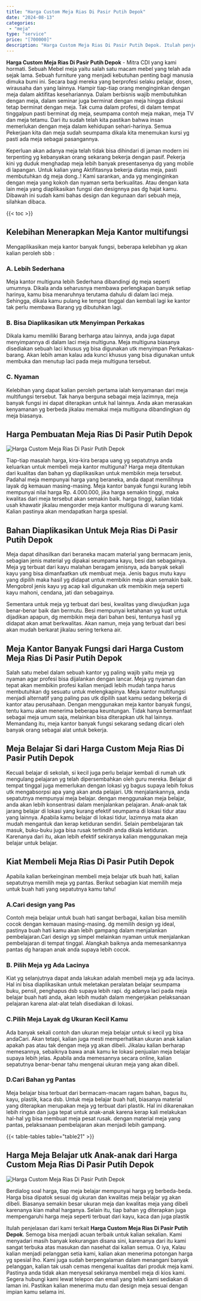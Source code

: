 ```yaml
---
title: "Harga Custom Meja Rias Di Pasir Putih Depok"
date: "2024-08-13"
categories:
 - "meja"
type: "service"
price: "[700000]"
description: "Harga Custom Meja Rias Di Pasir Putih Depok. Itulah penjelasan dari kami terkait **Harga Custom Meja Rias Di Pasir Putih Depok**. Semoga bisa menjadi acuan t..."
---
```


**Harga Custom Meja Rias Di Pasir Putih Depok** - Mitra CDI yang kami hormati. Sebuah Mebel meja yaitu salah satu macam mebel yang telah ada sejak lama. Sebuah furniture yang menjadi kebutuhan penting bagi manusia dimuka bumi ini. Secara bagi mereka yang berprofesi selaku pelajar, dosen, wirausaha dan yang lainnya. Hampir tiap-tiap orang menginginkan dengan meja dalam aktifitas kesehariannya. Dalam berbisnis wajib membutuhkan dengan meja, dalam seminar juga berminat dengan meja hingga diskusi tetap berminat dengan meja. Tak cuma dalam profesi, di dalam tempat tinggalpun pasti berminat dg meja, seumpama contoh meja makan, meja TV dan meja tetamu. Dari itu sudah telah kita pastikan bahwa insan memerlukan dengan meja dalam kehidupan sehari-harinya. Semua Pekerjaan kita dan meja sudah seumpama dikala kita menemukan kursi yg pasti ada meja sebagai pasangannya.

Keperluan akan adanya meja telah tidak bisa dihindari di jaman modern ini terpenting yg kebanyakan orang sekarang bekerja dengan pasif. Pekerja kini yg duduk menghadap meja lebih banyak presentasenya dg yang mobile di lapangan. Untuk kalian yang Aktifitasnya bekerja diatas meja, pasti membutuhkan dg meja dong..! Kami sarankan, anda yg menginginkan dengan meja yang kokoh dan nyaman serta berkualitas. Atau dengan kata lain meja yang diaplikasikan fungsi dan designnya pas dg hajat kamu. Dibawah ini sudah kami bahas design dan kegunaan dari sebuah meja, silahkan dibaca.

{{< toc >}}

## Kelebihan Menerapkan Meja Kantor multifungsi

Mengaplikasikan meja kantor banyak fungsi, beberapa kelebihan yg akan kalian peroleh sbb :

### A. Lebih Sederhana

Meja kantor multiguna lebih Sederhana dibandingi dg meja seperti umumnya. Dikala anda seharusnya membawa perlengkapan banyak setiap harinya, kamu bisa menaruhnya terutama dahulu di dalam laci meja. Sehingga, dikala kamu pulang ke tempat tinggal dan kembali lagi ke kantor tak perlu membawa Barang yg dibutuhkan lagi.

### B. Bisa Diaplikasikan utk Menyimpan Perkakas

Dikala kamu memiliki Barang berharga atau lainnya, anda juga dapat menyimpannya di dalam laci meja multiguna. Meja multiguna biasanya disediakan sebuah laci khusus yg bisa digunakan utk menyimpan Perkakas-barang. Akan lebih aman kalau ada kunci khusus yang bisa digunakan untuk membuka dan menutup laci pada meja multiguna tersebut.

### C. Nyaman

Kelebihan yang dapat kalian peroleh pertama ialah kenyamanan dari meja multifungsi tersebut. Tak hanya berguna sebagai meja lazimnya, meja banyak fungsi ini dapat diterapkan untuk hal lainnya. Anda akan merasakan kenyamanan yg berbeda jikalau memakai meja multiguna dibandingkan dg meja biasanya.

## Harga Pembuatan Meja Rias Di Pasir Putih Depok

![Harga Custom Meja Rias Di Pasir Putih Depok](/images/meja/meja-dewasa-001.jpg)

Tiap-tiap masalah harga, kira-kira berapa uang yg sepatutnya anda keluarkan untuk membeli meja kantor multiguna? Harga meja ditentukan dari kualitas dan bahan yg diaplikasikan untuk membikin meja tersebut. Padahal meja mempunyai harga yang beraneka, anda dapat memilihnya layak dg kemauan masing-masing. Meja kantor banyak fungsi kurang lebih mempunyai nilai harga Rp. 4.000.000, jika harga semakin tinggi, maka kwalitas dari meja tersebut akan semakin baik. harga tinggi, kalian tidak usah khawatir jikalau mengorder meja kantor multiguna di warung kami. Kalian pastinya akan mendapatkan harga spesial.

## Bahan Diaplikasikan Untuk Meja Rias Di Pasir Putih Depok

Meja dapat dihasilkan dari beraneka macam material yang bermacam jenis, sebagian jenis material yg dipakai seumpama kayu, besi dan sebagainya. Meja yg terbuat dari kayu malahan beragam jenisnya, ada banyak sekali kayu yang bisa dimanfaatkan utk membuat meja. Jenis bagus mutu kayu yang dipilih maka hasil yg didapat untuk membikin meja akan semakin baik. Mengobrol jenis kayu yg acap kali digunakan utk membikin meja seperti kayu mahoni, cendana, jati dan sebagainya.

Sementara untuk meja yg terbuat dari besi, kwalitas yang diwujudkan juga benar-benar baik dan bermutu. Besi mempunyai ketahanan yg kuat untuk dijadikan apapun, dg membikin meja dari bahan besi, tentunya hasil yg didapat akan amat berkwalitas. Akan namun, meja yang terbuat dari besi akan mudah berkarat jikalau sering terkena air.

## Meja Kantor Banyak Fungsi dari Harga Custom Meja Rias Di Pasir Putih Depok

Salah satu mebel dalam sebuah kantor yg paling wajib yaitu meja yg nyaman agar profesi bisa dijalankan dengan lancar. Meja yg nyaman dan tepat akan membikin profesi kalian menjadi lebih mudah tanpa harus membutuhkan dg sesuatu untuk melengkapinya. Meja kantor multifungsi menjadi alternatif yang paling pas utk dipilih saat kamu sedang bekerja di kantor atau perusahaan. Dengan menggunakan meja kantor banyak fungsi, tentu kamu akan menerima beberapa keuntungan. Tidak hanya bermanfaat sebagai meja umum saja, melainkan bisa diterapkan utk hal lainnya. Memandang itu, meja kantor banyak fungsi sekarang sedang dicari oleh banyak orang sebagai alat untuk bekerja.

## Meja Belajar Si dari Harga Custom Meja Rias Di Pasir Putih Depok

Kecuali belajar di sekolah, si kecil juga perlu belajar kembali di rumah utk mengulang pelajaran yg telah dipersembahkan oleh guru mereka. Belajar di tempat tinggal juga memerlukan dengan lokasi yg bagus supaya lebih fokus utk mengabsorpsi apa yang akan anda pelajari. Utk menjalankannya, anda sepatutnya mempunyai meja belajar. dengan menggunakan meja belajar, anda akan lebih konsentrasi dalam menjalankan pelajaran. Anak-anak tak jarang belajar di lokasi yang kurang efektif seumpama di lokasi tidur atau yang lainnya. Apabila kamu belajar di lokasi tidur, lazimnya mata akan mudah mengantuk dan kerap ketiduran sendiri. Selain pembelajaran tak masuk, buku-buku juga bisa rusak tertindih anda dikala ketiduran. Karenanya dari itu, akan lebih efektif sekiranya kalian menggunakan meja belajar untuk belajar.

## Kiat Membeli Meja Rias Di Pasir Putih Depok

Apabila kalian berkeinginan membeli meja belajar utk buah hati, kalian sepatutnya memilih meja yg pantas. Berikut sebagian kiat memilih meja untuk buah hati yang sepatutnya kamu tahu!

### A.Cari design yang Pas

Contoh meja belajar untuk buah hati sangat berbagai, kalian bisa memilih cocok dengan kemauan masing-masing. dg memilih design yg ideal, pastinya buah hati kamu akan lebih gampang dalam menjalankan pembelajaran.Cari design yg simpel melainkan nyaman untuk menjalankan pembelajaran di tempat tinggal. Alangkah baiknya anda memesankannya pantas dg harapan anak anda supaya lebih cocok.

### B. Pilih Meja yg Ada Lacinya

Kiat yg selanjutnya dapat anda lakukan adalah membeli meja yg ada lacinya. Hal ini bisa diaplikasikan untuk meletakan peralatan belajar seumpama buku, pensil, penghapus dsb supaya lebih rapi. dg adanya laci pada meja belajar buah hati anda, akan lebih mudah dalam mengerjakan pelaksanaan pelajaran karena alat-alat telah disediakan di lokasi.

### C.Pilih Meja Layak dg Ukuran Kecil Kamu

Ada banyak sekali contoh dan ukuran meja belajar untuk si kecil yg bisa andaCari. Akan tetapi, kalian juga mesti memperhatikan ukuran anak kalian apakah pas atau tak dengan meja yg akan dibeli. Jikalau kalian berharap memesannya, sebaiknya bawa anak kamu ke lokasi penjualan meja belajar supaya lebih jelas. Apabila anda memesannya secara online, kalian sepatutnya benar-benar tahu mengenai ukuran meja yang akan dibeli.

### D.Cari Bahan yg Pantas

Meja belajar bisa terbuat dari bermacam-macam ragam bahan, bagus itu, kayu, plastik, kaca dsb. Untuk meja belajar buah hati, biasanya material yang diterapkan merupakan meja yg terbuat dari plastik. Hal ini dikarenakan lebih ringan dan juga tepat untuk anak-anak karena kerap kali melakukan hal-hal yg bisa membuat meja pesat rusak. dengan material meja yang pantas, pelaksanaan pembelajaran akan menjadi lebih gampang.

{{< table-tables table="table21" >}}

## Harga Meja Belajar utk Anak-anak dari Harga Custom Meja Rias Di Pasir Putih Depok

![Harga Custom Meja Rias Di Pasir Putih Depok](/images/meja/meja-anak-008.jpg)

Berdialog soal harga, tiap meja belajar mempunyai harga yg berbeda-beda. Harga bisa dipatok sesuai dg ukuran dan kwalitas meja belajar yg akan dibeli. Biasanya semakin besar ukuran meja dan kwalitas meja yang dibeli karenanya kian mahal harganya. Selain itu, tiap bahan yg diterapkan juga mempengaruhi harga meja seperti terbuat dari kayu, kaca dan juga plastik

Itulah penjelasan dari kami terkait **Harga Custom Meja Rias Di Pasir Putih Depok**. Semoga bisa menjadi acuan terbaik untuk kalian sekalian. Kami menyadari masih banyak kekurangan disana sini, karenanya dari itu kami sangat terbuka atas masukan dan nasehat dai kalian semua. O iya, Kalau kalian menjadi pelanggan setia kami, kalian akan menerima potongan harga yg spesial lho. Kami juga sudah berpengalaman dalam menangani banyak pelanggan, kalian tak usah cemas mengenai kualitas dari produk meja kami. Pastinya anda tidak akan menyesal sekiranya membeli meja di kios kami. Segera hubungi kami lewat telepon dan email yang telah kami sediakan di laman ini. Pastikan kalian menerima mutu dan design meja sesuai dengan impian kamu selama ini.
